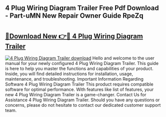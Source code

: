 ## 4 Plug Wiring Diagram Trailer Free Pdf Download - Part-uMN New Repair Owner Guide RpeZq

# <h2><a href="http://dftmris.blite.top/?on=4+Plug+Wiring+Diagram+Trailer">🔗Download New 👉🔴 4 Plug Wiring Diagram Trailer</a></h2>

[![4 Plug Wiring Diagram Trailer download](https://i.imgur.com/lujVjoI.png)](http://dftmris.blite.top/?on=4+Plug+Wiring+Diagram+Trailer)
Hello and welcome to the user manual for your newly configured 4 Plug Wiring Diagram Trailer. This guide is here to help you master the functions and capabilities of your product. Inside, you will find detailed instructions for installation, usage, maintenance, and troubleshooting. Important Information Regarding Software 4 Plug Wiring Diagram Trailer This product requires compatible software for optimal performance. With features like list of features, your new 4 Plug Wiring Diagram Trailer is a game-changer. Contact Us for Assistance 4 Plug Wiring Diagram Trailer. Should you have any questions or concerns, please do not hesitate to contact our dedicated customer support team.
